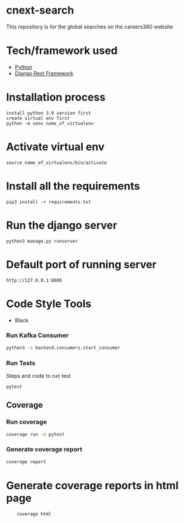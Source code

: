 # cnext-search
This repository is for the global searches on the careers360 website


# Tech/framework used
- [Python](https://www.python.org/)
- [Django Rest Framework](https://www.django-rest-framework.org/)

# Installation process
    install python 3.9 version first
    create virtual env first
    python -m venv name_of_virtualenv

# Activate virtual env
    source name_of_virtualenv/bin/activate

# Install all the requirements
    pip3 install -r requirements.txt

# Run the django server
    python3 manage.py runserver

# Default port of running server
    http://127.0.0.1:8000

# Code Style Tools
- Black

### Run Kafka Consumer

```bash
python3 -m backend.consumers.start_consumer
```

### Run Tests
Steps and code to run test

```bash
pytest
```
## Coverage
### Run coverage
```bash
coverage run -m pytest
```

### Generate coverage report
```bash
coverage report
```
# Generate coverage reports in html page
```bash
    coverage html
```
